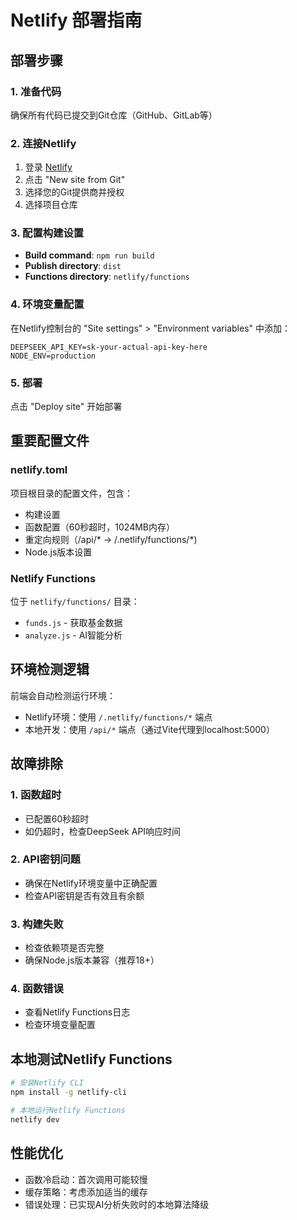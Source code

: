 # Netlify 部署指南

## 部署步骤

### 1. 准备代码
确保所有代码已提交到Git仓库（GitHub、GitLab等）

### 2. 连接Netlify
1. 登录 [Netlify](https://netlify.com)
2. 点击 "New site from Git"
3. 选择您的Git提供商并授权
4. 选择项目仓库

### 3. 配置构建设置
- **Build command**: `npm run build`
- **Publish directory**: `dist`
- **Functions directory**: `netlify/functions`

### 4. 环境变量配置
在Netlify控制台的 "Site settings" > "Environment variables" 中添加：

```
DEEPSEEK_API_KEY=sk-your-actual-api-key-here
NODE_ENV=production
```

### 5. 部署
点击 "Deploy site" 开始部署

## 重要配置文件

### netlify.toml
项目根目录的配置文件，包含：
- 构建设置
- 函数配置（60秒超时，1024MB内存）
- 重定向规则（/api/* → /.netlify/functions/*)
- Node.js版本设置

### Netlify Functions
位于 `netlify/functions/` 目录：
- `funds.js` - 获取基金数据
- `analyze.js` - AI智能分析

## 环境检测逻辑
前端会自动检测运行环境：
- Netlify环境：使用 `/.netlify/functions/*` 端点
- 本地开发：使用 `/api/*` 端点（通过Vite代理到localhost:5000）

## 故障排除

### 1. 函数超时
- 已配置60秒超时
- 如仍超时，检查DeepSeek API响应时间

### 2. API密钥问题
- 确保在Netlify环境变量中正确配置
- 检查API密钥是否有效且有余额

### 3. 构建失败
- 检查依赖项是否完整
- 确保Node.js版本兼容（推荐18+）

### 4. 函数错误
- 查看Netlify Functions日志
- 检查环境变量配置

## 本地测试Netlify Functions
```bash
# 安装Netlify CLI
npm install -g netlify-cli

# 本地运行Netlify Functions
netlify dev
```

## 性能优化
- 函数冷启动：首次调用可能较慢
- 缓存策略：考虑添加适当的缓存
- 错误处理：已实现AI分析失败时的本地算法降级